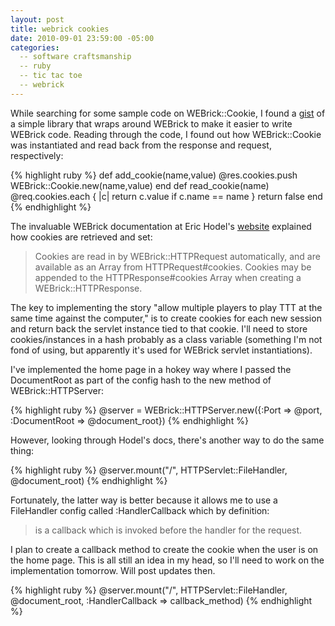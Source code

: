 ```yaml
---
layout: post
title: webrick cookies
date: 2010-09-01 23:59:00 -05:00
categories:
  -- software craftsmanship
  -- ruby
  -- tic tac toe
  -- webrick
---
```


While searching for some sample code on WEBrick::Cookie, I found a [gist](http://gist.github.com/258527) of a simple library that wraps around WEBrick to make it easier to write WEBrick code.  Reading through the code, I found out how WEBrick::Cookie was instantiated and read back from the response and request, respectively:

{% highlight ruby %}
def add_cookie(name,value)
  @res.cookies.push WEBrick::Cookie.new(name,value)
end
def read_cookie(name)
  @req.cookies.each { |c| return c.value if c.name == name }
  return false
end
{% endhighlight %}

The invaluable WEBrick documentation at Eric Hodel's [website]() explained how cookies are retrieved and set:

> Cookies are read in by WEBrick::HTTPRequest automatically, and are available as an Array from HTTPRequest#cookies. Cookies may be appended to the HTTPResponse#cookies Array when creating a WEBrick::HTTPResponse.

The key to implementing the story "allow multiple players to play TTT at the same time against the computer," is to create cookies for each new session and return back the servlet instance tied to that cookie.  I'll need to store cookies/instances in a hash probably as a class variable (something I'm not fond of using, but apparently it's used for WEBrick servlet instantiations).  

I've implemented the home page in a hokey way where I passed the DocumentRoot as part of the config hash to the new method of WEBrick::HTTPServer:

{% highlight ruby %}
@server = WEBrick::HTTPServer.new({:Port => @port, :DocumentRoot => @document_root})
{% endhighlight %}

However, looking through Hodel's docs, there's another way to do the same thing:

{% highlight ruby %}
@server.mount("/", HTTPServlet::FileHandler, @document_root)
{% endhighlight %}

Fortunately, the latter way is better because it allows me to use a FileHandler config called :HandlerCallback which by definition:

> is a callback which is invoked before the handler for the request.

I plan to create a callback method to create the cookie when the user is on the home page.  This is all still an idea in my head, so I'll need to work on the implementation tomorrow.  Will post updates then.

{% highlight ruby %}
@server.mount("/", HTTPServlet::FileHandler, @document_root, :HandlerCallback => callback_method)
{% endhighlight %}
